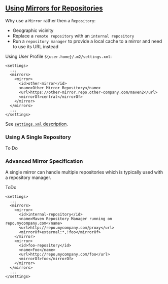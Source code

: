 ## [Using Mirrors for Repositories](https://maven.apache.org/guides/mini/guide-mirror-settings.html)

Why use a `Mirror` rather then a `Repository`:
* Geographic vicinity
* Replace a `remote repository` with an `internal repository`
* Run a `repository manager` to provide a local cache to a mirror and need to use its URL instead

Using User Profile `${user.home}/.m2/settings.xml`:
```
<settings>
  ...
  <mirrors>
    <mirror>
      <id>other-mirror</id>
      <name>Other Mirror Repository</name>
      <url>https://other-mirror.repo.other-company.com/maven2</url>
      <mirrorOf>central</mirrorOf>
    </mirror>
  </mirrors>
  ...
</settings>
```

See [`settings.xml` description](../../../..Ref/MavenSettings).  

### Using A Single Repository

To Do

### Advanced Mirror Specification

A single mirror can handle multiple repositories which is typically used with a repository manager.  

ToDo

```
<settings>
  ...
  <mirrors>
    <mirror>
      <id>internal-repository</id>
      <name>Maven Repository Manager running on repo.mycompany.com</name>
      <url>http://repo.mycompany.com/proxy</url>
      <mirrorOf>external:*,!foo</mirrorOf>
    </mirror>
    <mirror>
      <id>foo-repository</id>
      <name>Foo</name>
      <url>http://repo.mycompany.com/foo</url>
      <mirrorOf>foo</mirrorOf>
    </mirror>
  </mirrors>
  ...
</settings>
```
